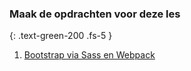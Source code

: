 ### Maak de opdrachten voor deze les
{: .text-green-200 .fs-5 }

1. [Bootstrap via Sass en Webpack](webpack)